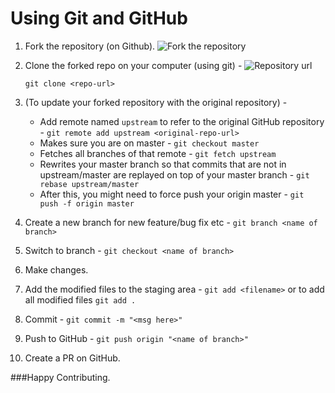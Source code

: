 # Using Git and GitHub

1. Fork the repository (on Github).
![Fork the repository](https://i.imgur.com/tKuD70w.png)

1. Clone the forked repo on your computer (using git) -	
![Repository url ](https://i.imgur.com/Eu7mlvy.png)
	``` 
	git clone <repo-url>
	```
1. (To update your forked repository with the original repository) -
   * Add remote named `upstream` to refer to the original GitHub repository - 
     ```git remote add upstream <original-repo-url>```
   * Makes sure you are on master -
     ```git checkout master```
   * Fetches all branches of that remote - 
     ```git fetch upstream```
   * Rewrites your master branch so that commits that are not in upstream/master are replayed on top of your master branch - 
     ```git rebase upstream/master```
   * After this, you might need to force push your origin master -
     ```git push -f origin master```
1. Create a new branch for new feature/bug fix etc - 
		```git branch <name of branch>```
1. Switch to branch -
		```git checkout <name of branch>```
1. Make changes.
1. Add the modified files to the staging area - 
```git add <filename>```
or to add all modified files
```git add . ```
1. Commit - 
```git commit -m "<msg here>"```
1. Push to GitHub - 
```git push origin "<name of branch>"```
1. Create a PR on GitHub.

###Happy Contributing.

